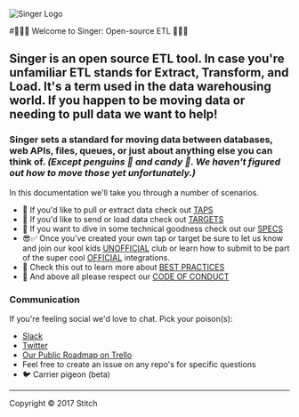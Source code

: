 ![Singer Logo](https://trello-attachments.s3.amazonaws.com/58c8696247956895aea87ef2/58d2d15c8baaf0c33f36c87f/a789e41241329c5b972a6e105e954543/Screen_Shot_2017-04-27_at_3.58.09_PM.png)

#🎉👋🏽 Welcome to Singer: Open-source ETL 🎉👋🏽


## Singer is an open source ETL tool. In case you're unfamiliar ETL stands for Extract, Transform, and Load. It's a term used in the data warehousing world. If you happen to be moving data or needing to pull data we want to help!

### Singer sets a standard for moving data between databases, web APIs, files, queues, or just about anything else you can think of. _(Except penguins 🐧 and candy 🍬. We haven't figured out how to move those yet unfortunately.)_

In this documentation we'll take you through a number of scenarios. 

- 🍺 If you'd like to pull or extract data check out [TAPS](02_EXTRACT_WITH_TAPS.md)
- 🎯 If you'd like to send or load data check out [TARGETS](03_LOAD_WITH_TARGETS.md)
- 📝 If you want to dive in some technical goodness check out our [SPECS](07_SPEC.md)
- 😎✅ Once you've created your own tap or target be sure to let us know and join our kool kids [UNOFFICIAL](04_COOL_UNOFFICIAL_CLUB.md) club or learn how to submit to be part of the super cool [OFFICIAL](05_MAKE_IT_OFFICIAL.md) integrations.
- 💯 Check this out to learn more about [BEST PRACTICES](06_BEST_PRACTICES.md)
- 🤝 And above all please respect our [CODE OF CONDUCT](09_CODE_OF_CONDUCT.md)


### Communication
If you're feeling social we'd love to chat. Pick your poison(s):
- [Slack](https://singer-slackin.herokuapp.com/)
- [Twitter](https://twitter.com/singer_io)
- [Our Public Roadmap on Trello](https://trello.com/b/BMNRnIoU/singer-roadmap)
- Feel free to create an issue on any repo's for specific questions
- 🐦 Carrier pigeon (beta)


---

Copyright &copy; 2017 Stitch
